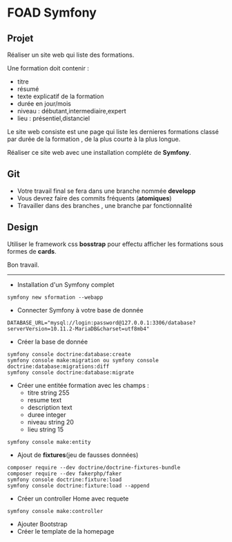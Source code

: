# FOAD Symfony

## Projet

Réaliser un site web qui liste des formations.

Une formation doit contenir :
- titre
- résumé
- texte explicatif de la formation
- durée en jour/mois
- niveau : débutant,intermediaire,expert
- lieu : présentiel,distanciel

Le site web consiste est une page qui liste les dernieres formations classé par durée de la formation , de la plus courte à la plus longue.

Réaliser ce site web avec une installation compléte de **Symfony**.

## Git

- Votre travail final se fera dans une branche nommée **developp**
- Vous devrez faire des commits fréquents (**atomiques**) 
- Travailler dans des branches , une branche par fonctionnalité

## Design

Utiliser le framework css **bosstrap** pour effectu afficher les formations sous formes de **cards**.

Bon travail.

---

- Installation d'un Symfony complet

```
symfony new sformation --webapp
```

- Connecter Symfony à votre base de donnée

```
DATABASE_URL="mysql://login:password@127.0.0.1:3306/database?serverVersion=10.11.2-MariaDB&charset=utf8mb4"
```
- Créer la base de donnée

```
symfony console doctrine:database:create
symfony console make:migration ou symfony console doctrine:database:migrations:diff 
symfony console doctrine:database:migrate
```

- Créer une entitée formation avec les champs :
    - titre string 255
    - resume text
    - description text
    - duree integer
    - niveau string 20
    - lieu string 15

```
symfony console make:entity
```

- Ajout de **fixtures**(jeu de fausses données)

```
composer require --dev doctrine/doctrine-fixtures-bundle
composer require --dev fakerphp/faker
symfony console doctrine:fixture:load
symfony console doctrine:fixture:load --append
```

- Créer un controller Home avec requete

```
symfony console make:controller
```

- Ajouter Bootstrap 
- Créer le template de la homepage